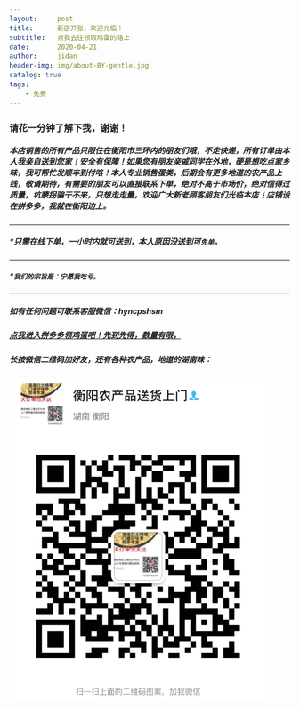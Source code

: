```yaml
---
layout:     post
title:      新店开张，欢迎光临！
subtitle:   点我去往领取鸡蛋的路上
date:       2020-04-21
author:     jidan
header-img: img/about-BY-gentle.jpg
catalog: true
tags:
    - 免费
---
```

### **请花一分钟了解下我，谢谢！**

#####   本店销售的所有产品只限住在衡阳市三环内的朋友们哦，不走快递，所有订单由本人我亲自送到您家！安全有保障！如果您有朋友亲戚同学在外地，硬是想吃点家乡味，我可帮忙发顺丰到付咯！本人专业销售蛋类，后期会有更多地道的农产品上线，敬请期待，有需要的朋友可以直接联系下单，绝对不高于市场价，绝对信得过质量，坑蒙拐骗干不来，只想走走量，欢迎广大新老顾客朋友们光临本店！店铺设在拼多多，我就在衡阳边上。
---
##### *只需在线下单，一小时内就可送到，本人原因没送到可`免单`。
---
##### *`我们的宗旨是：宁愿我吃亏。`
---
##### 如有任何问题可联系客服微信：hyncpshsm

##### [点我进入拼多多领鸡蛋吧！先到先得，数量有限，](https://mobile.yangkeduo.com/goods.html?_wv=41729&_wvx=10&goods_id=101523545663&page_from=0&share_uin=2VKF65ARD45NOUPSNG752YHELY_GEXDA&refer_share_id=s2g7km4hl1t79c4bnb7pwjasl1ujynqv&refer_share_uid=4270167021&refer_share_channel=qq#pushState)
 
##### **长按微信二维码加好友，还有各种农产品，地道的湖南味：**

![](/img/wxmp.png)